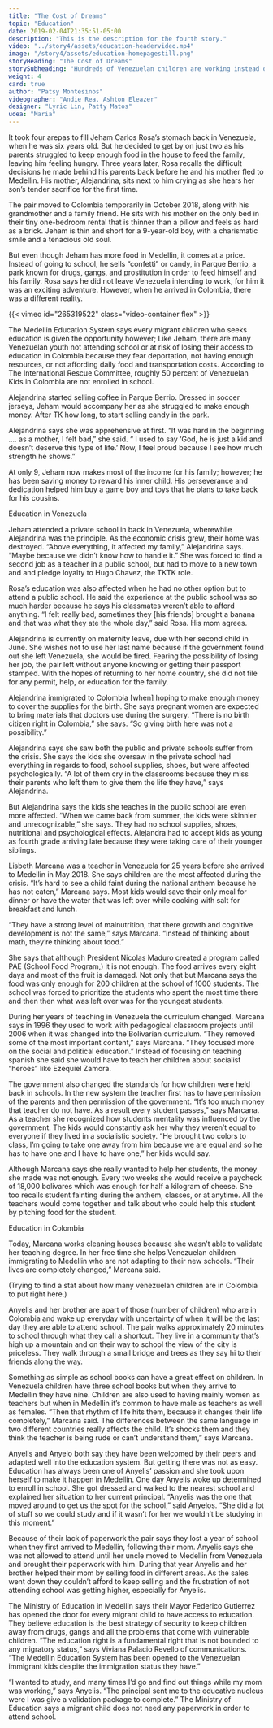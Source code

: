 ```yaml
---
title: "The Cost of Dreams"
topic: "Education"
date: 2019-02-04T21:35:51-05:00
description: "This is the description for the fourth story."
video: "../story4/assets/education-headervideo.mp4"
image: "/story4/assets/education-homepagestill.png"
storyHeading: "The Cost of Dreams"
storySubheading: "Hundreds of Venezuelan children are working instead of hitting the books"
weight: 4
card: true
author: "Patsy Montesinos"
videographer: "Andie Rea, Ashton Eleazer"
designer: "Lyric Lin, Patty Matos"
udea: "Maria"
---
```

<p class="drop-cap">It took four arepas to fill Jeham Carlos Rosa’s stomach back in Venezuela, when he was six years old. But he decided to get by on just two as his parents struggled to keep enough food in the house to feed the family, leaving him feeling hungry. Three years later, Rosa recalls the difficult decisions he made behind his parents back before he and his mother fled to Medellin. His mother, Alejandrina, sits next to him crying as she hears her son’s tender sacrifice for the first time.</p>

The pair moved to Colombia temporarily in October 2018, along with his grandmother and a family friend. He sits with his mother on the only bed in their tiny one-bedroom rental that is thinner than a pillow and feels as hard as a brick. Jeham is thin and short for a 9-year-old boy, with a charismatic smile and a tenacious old soul.

But even though Jeham has more food in Medellin, it comes at a price. Instead of going to school, he sells “confetti” or candy, in Parque Berrio, a park known for drugs, gangs, and prostitution in order to feed himself and his family. Rosa says he did not leave Venezuela intending to work, for him it was an exciting adventure. However, when he arrived in Colombia, there was a different reality.

<div id="video-top"></div>

<!-- Children and education video goes here -->
{{< vimeo id="265319522" class="video-container flex" >}}

The Medellin Education System says every migrant children who seeks education is given the opportunity however; Like Jeham, there are many Venezuelan youth not attending school or at risk of losing their access to education in Colombia because they fear deportation, not having enough resources, or not affording daily food and transportation costs. According to The International Rescue Committee, roughly 50 percent of Venezuelan Kids in Colombia are not enrolled in school.

Alejandrina started selling coffee in Parque Berrio. Dressed in soccer jerseys, Jeham  would accompany her as she struggled to make enough money.
After TK how long, to start selling candy in the park.

Alejandrina says she was apprehensive at first. “It was hard in the beginning .... as a mother, I felt bad,” she said. “ I used to say ‘God, he is just a kid and doesn’t deserve this type of life.’ Now, I feel proud because I see how much strength he shows.”

At only 9, Jeham now makes most of the income for his family; however; he has been saving money to reward his inner child. His perseverance and dedication helped him buy a game boy and toys that he plans to take back for his cousins.

<div class="story__subhead flex-column">Education in Venezuela</div>

Jeham attended a private school in back in Venezuela, wherewhile Alejandrina was the principle. As the economic crisis grew, their home was destroyed. “Above everything, it affected my family,” Alejandrina says. “Maybe because we didn’t know how to handle it.” She was forced to find a second job as a teacher in a public school, but had to move to a new town and and pledge loyalty to Hugo Chavez, the TKTK role.

Rosa’s education was also affected when he had no other option but to attend a public school. He said the experience at the public school was so much harder because he says his classmates weren’t able to afford anything. “I felt really bad, sometimes they [his friends] brought a banana and that was what they ate the whole day,” said Rosa. His mom agrees.

Alejandrina is currently on maternity leave, due with her second child in June. She wishes not to use her last name because if the government found out she left Venezuela, she would be fired. Fearing the possibility of losing her job, the pair left without anyone knowing or getting their passport stamped. With the hopes of returning to her home country, she did not file for any permit, help, or education for the family.

Alejandrina immigrated to Colombia [when] hoping to make enough money to cover the supplies for the birth. She says pregnant women are expected to bring materials that doctors use during the surgery. “There is no birth citizen right in Colombia,” she says. “So giving birth here was not a possibility.”

Alejandrina says she saw both the public and private schools suffer from the crisis. She says the kids she oversaw in the private school had everything in regards to food, school supplies, shoes, but were affected psychologically. “A lot of them cry in the classrooms because they miss their parents who left them to give them the life they have,” says Alejandrina.

But Alejandrina says the kids she teaches in the public school are even more affected. “When we came back from summer, the kids were skinnier and unrecognizable,” she says. They had no school supplies, shoes, nutritional and psychological effects. Alejandra had to accept kids as young as fourth grade arriving late because they were taking care of their younger siblings.

Lisbeth Marcana was a teacher in Venezuela for 25 years before she arrived to Medellin in May 2018. She says children are the most affected during the crisis. “It’s hard to see a child faint during the national anthem because he has not eaten,” Marcana says. Most kids would save their only meal for dinner or have the water that was left over while cooking with salt for breakfast and lunch.

“They have a strong level of malnutrition, that there growth and cognitive development is not the same,” says Marcana. “Instead of thinking about math, they’re thinking about food.”

She says that although President Nicolas Maduro created a program called PAE (School Food Program,) it is not enough. The food arrives every eight days and most of the fruit is damaged. Not only that but Marcana says the food was only enough for 200 children at the school of 1000 students. The school was forced to prioritize the students who spent the most time there and then then what was left over was for the youngest students.

During her years of teaching in Venezuela the curriculum changed. Marcana says in 1996 they used to work with pedagogical classroom projects until 2006 when it was changed into the Bolivarian curriculum. “They removed some of the most important content,” says Marcana. “They focused more on the social and political education.” Instead of focusing on teaching spanish she said she would have to teach her children about socialist “heroes” like Ezequiel Zamora.

The government also changed the standards for how children were held back in schools. In the new system the teacher first has to have permission of the parents and then permission of the government. “It’s too much money that teacher do not have. As a result every student passes,” says Marcana. As a teacher she recognized how students mentality was influenced by the government. The kids would constantly ask her why they weren’t equal to everyone if they lived in a socialistic society. “He brought two colors to class, I’m going to take one away from him because we are equal and so he has to have one and I have to have one,” her kids would say.

Although Marcana says she really wanted to help her students, the money she made was not enough. Every two weeks she would receive a paycheck of 18,000 bolivares which was enough for half a kilogram of cheese. She too recalls student fainting during the anthem, classes, or at anytime. All the teachers would come together and talk about who could help this student by pitching food for the student.

<div class="story__subhead flex-column">Education in Colombia</div>

Today, Marcana works cleaning houses because she wasn’t able to validate her teaching degree. In her free time she helps Venezuelan children immigrating to Medellin who are not adapting to their new schools.  “Their lives are completely changed,” Marcana said.

 (Trying to find a stat about how many venezuelan children are in Colombia to put right here.)

Anyelis and her brother are apart of those (number of children) who are in Colombia and wake up everyday with uncertainty of when it will be the last day they are able to attend school. The pair walks approximately 20 minutes to school through what they call a shortcut. They live in a community that’s high up a mountain and on their way to school the view of the city is priceless. They walk through a small bridge and trees as they say hi to their friends along the way.

Something as simple as school books can have a great effect on children. In Venezuela children have three school books but when they arrive to Medellin they have nine. Children are also used to having mainly women as teachers but when in Medellin it’s common to have male as teachers as well as females. “Then that rhythm of life hits them, because it changes their life completely,” Marcana said. The differences between the same language in two different countries really affects the child. It’s shocks them and they think the teacher is being rude or can’t understand them,” says Marcana.

Anyelis and Anyelo both say they have been welcomed by their peers and adapted well into the education system. But getting there was not as easy. Education has always been one of Anyelis’ passion and she took upon herself to make it happen in Medellin. One day Anyelis woke up determined to enroll in school. She got dressed and walked to the nearest school and explained her situation to her current principal. “Anyelis was the one that moved around to get us the spot for the school,” said Anyelos. “She did a lot of stuff so we could study and if it wasn’t for her we wouldn’t be studying in this moment.”

Because of their lack of paperwork the pair says they lost a year of school when they first arrived to Medellin, following their mom. Anyelis says she was not allowed to attend until her uncle moved to Medellin from Venezuela and brought their paperwork with him. During that year Anyelis and her brother helped their mom by selling food in different areas. As the sales went down they couldn’t afford to keep selling and the frustration of not attending school was getting higher, especially for Anyelis.

The Ministry of Education in Medellin says their Mayor Federico Gutierrez has opened the door for every migrant child to have access to education. They believe education is the best strategy of security to keep children away from drugs, gangs and all the problems that come with vulnerable children. “The education right is a fundamental right that is not bounded to any migratory status,” says Viviana Palacio Revello of communications.  “The Medellin Education System has been opened to the Venezuelan immigrant kids despite the immigration status they have.”

“I wanted to study, and many times I’d go and find out things while my mom was working,” says Anyelis. “The principal sent me to the educative nucleus were I was give a validation package to complete.” The Ministry of Education says a migrant child does not need any paperwork in order to attend school.
